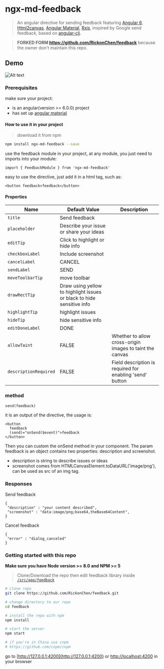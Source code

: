 # ngx-md-feedback
> An angular directive for sending feedback featuring [Angular 6](https://angular.io), [Html2canvas](https://html2canvas.hertzen.com/), [Angular Material](https://material.angular.io), [Rxjs](https://rxjs-dev.firebaseapp.com/), inspired by Google send feedback, based on [angular-cli](https://github.com/angular/angular-cli).

> **FORKED FORM https://github.com/RickonChen/feedback** because the owner don't maintain this repo.
## Demo
![Alt text](/../screenshots/feedback.gif?raw=true "overview")

### Prerequisites
make sure your project:
* is an angular(version >= 6.0.0) project
* has set up [angular material](https://github.com/angular/material2/blob/master/guides/getting-started.md)

#### How to use it in your project
> download it from npm

```bash
npm install ngx-md-feedback --save
```

use the feedback module in your project, at any module, you just need to imports into your module:
```es6
import { FeedbackModule } from 'ngx-md-feedback'
```

easy to use the directive, just add it in a html tag, such as:
```
<button feedback>feedback</button>
```

#### Properties

| Name             | Default Value                                                         | Description
|------------------|-----------------------------------------------------------------------|-----------------------------------------------------------------------|
| `title`          | Send feedback                                                         |                                                                       |
| `placeholder`    | Describe your issue or share your ideas                               |                                                                       |
| `editTip`        | Click to highlight or hide info                                       |                                                                       |
| `checkboxLabel`  | Include screenshot                                                    |                                                                       |
| `cancelLabel`    | CANCEL                                                                |                                                                       |
| `sendLabel`      | SEND                                                                  |                                                                       |
| `moveToolbarTip` | move toolbar                                                          |                                                                       |
| `drawRectTip`    | Draw using yellow to highlight issues or black to hide sensitive info |                                                                       |
| `highlightTip`   | highlight issues                                                      |                                                                       |
| `hideTip`        | hide sensitive info                                                   |                                                                       |
| `editDoneLabel`  | DONE                                                                  |                                                                       |
| `allowTaint`     | FALSE                                                                 |  Whether to allow cross-origin images to taint the canvas             |
| `descriptionRequired` | FALSE                                                            | Field description is required for enabling 'send' button              |

### method

```
send(feedback)
```

it is an output of the directive, the usage is:

```
<button 
  feedback 
  (send)="onSend($event)">feedback
</button>
```
Then you can custom the onSend method in your component.
The param feedback is an object contains two properties: description and screenshot.
* description is string to describe issues or ideas
* screenshot comes from HTMLCanvasElement.toDataURL('image/png'), can be used as src of an img tag.

### Responses

Send feedback
```
{
 "description" : "your content described",
 "screenshot" : "data:image/png;base64,theBase64Content",
}
```

Cancel feedback
```
{
 "error" : "dialog_canceled"
}
```


### Getting started with this repo
**Make sure you have Node version >= 8.0 and NPM >= 5**
> Clone/Download the repo then edit feedback library inside [`/src/app/feedback`](/src/app/feedback)

```bash
# clone repo
git clone https://github.com/RickonChen/feedback.git

# change directory to our repo
cd feedback

# install the repo with npm
npm install

# start the server
npm start

# if you're in China use cnpm
# https://github.com/cnpm/cnpm
```
go to [http://127.0.0.1:4200](http://127.0.0.1:4200) or [http://localhost:4200](http://localhost:4200) in your browser
